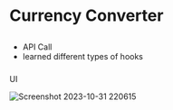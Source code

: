 # Currency Converter

##
- API Call
- learned different types of hooks

###
UI

![Screenshot 2023-10-31 220615](https://github.com/codexharoon/CurrencyConverterInReact/assets/104395720/a892620d-d15d-4537-93e6-4165b74883bc)
